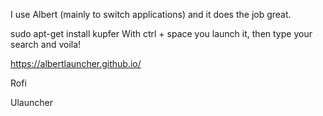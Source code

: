 

I use Albert (mainly to switch applications) and it does the job great.


sudo apt-get install kupfer
With ctrl + space you launch it, then type your search and voila!

https://albertlauncher.github.io/

Rofi

Ulauncher
